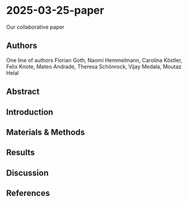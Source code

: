# 2025-03-25-paper
Our collaborative paper

## Authors

One line of authors
Florian Goth, Naomi Hemmelmann, Carolina Köstler, Felix Knote, Mateo Andrade, Theresa Schönrock, Vijay Medala, Moutaz Helal


## Abstract

## Introduction

## Materials & Methods

## Results

## Discussion

## References

